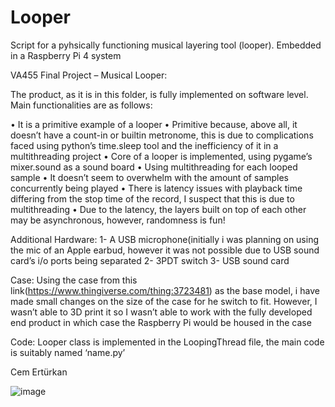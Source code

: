 # Looper
Script for a pyhsically functioning musical layering tool (looper). Embedded in a Raspberry Pi 4 system

VA455 Final Project – Musical Looper:

The product, as it is in this folder, is fully implemented on software level. Main functionalities are as follows:

•	It is a primitive example of a looper
•	Primitive because, above all, it doesn’t have a count-in or builtin metronome, this is due to complications faced using python’s time.sleep tool and the inefficiency of it in a multithreading project
•	Core of a looper is implemented, using pygame’s mixer.sound as a sound board
•	Using multithreading for each looped sample
•	It doesn’t seem to overwhelm with the amount of samples concurrently being played
•	There is latency issues with playback time differing from the stop time of the record, I suspect that this is due to multithreading
•	Due to the latency, the layers built on top of each other may be asynchronous, however, randomness is fun!

Additional Hardware:
1-	A USB  microphone(initially i was planning on using the mic of an Apple earbud, however it was not possible due to USB sound card’s i/o ports being separated
2-	3PDT switch
3-	USB sound card

Case:
Using the case from this link(https://www.thingiverse.com/thing:3723481) as the base model, i have made small changes on the size of the case for he switch to fit. However, I wasn’t able to 3D print it so I wasn’t able to work with the fully developed end product in which case the Raspberry Pi would be housed in the case


Code:
Looper class is implemented in the LoopingThread file, the main code is suitably named ‘name.py’


Cem Ertürkan

![image](https://user-images.githubusercontent.com/73444238/208298450-fc00fac8-8def-4afe-b427-f189bbf06d06.png)
